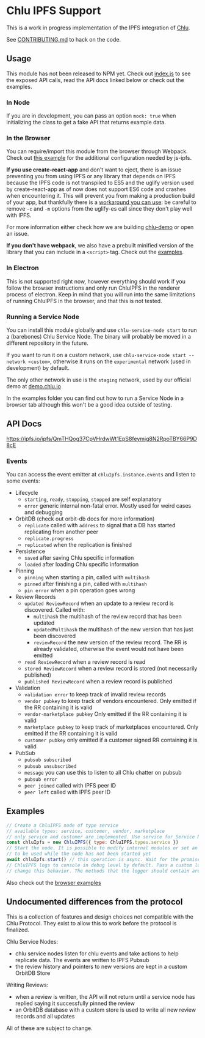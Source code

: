 # Chlu IPFS Support

This is a work in progress implementation of the IPFS integration of [Chlu](https://chlu.io).

See [CONTRIBUTING.md](https://github.com/ChluNetwork/chlu-ipfs-support/blob/master/CONTRIBUTING.md) to hack on the code.

## Usage

This module has not been released to NPM yet. Check out [index.js](https://github.com/ChluNetwork/chlu-ipfs-support/blob/master/src/index.js) to see the exposed API calls,
read the API docs linked below or check out the examples.

### In Node

If you are in development, you can pass an option `mock: true` when initializing the class to get a fake API that returns example data.

### In the Browser

You can require/import this module from the browser through Webpack. Check out [this example](https://github.com/ipfs/js-ipfs/tree/master/examples/browser-webpack) for the additional configuration needed by js-ipfs.

__If you use create-react-app__ and don't want to eject, there is an issue preventing you from using IPFS or any library that
depends on IPFS because the IPFS code is not transpiled to ES5 and the uglify version used by create-react-app as of now
does not support ES6 code and crashes when encountering it. This will prevent you from making a production build of your
app, but thankfully there is a [workaround you can use](https://github.com/facebook/create-react-app/issues/2108#issuecomment-347623672):
be careful to remove `-c` and `-m` options from the uglify-es call since they don't play well with IPFS.

For more information either check how we are building [chlu-demo](https://github.com/ChluNetwork/chlu-demo) or open an issue.

__If you don't have webpack__, we also have a prebuilt minified version of the library that you can include in a `<script>` tag.
Check out the [examples](https://github.com/ChluNetwork/chlu-ipfs-support/blob/master/examples).

### In Electron

This is not supported right now, however everything should work if you follow the browser instructions and only run ChluIPFS in the renderer process of electron.
Keep in mind that you will run into the same limitations of running ChluIPFS in the browser, and that this is not tested.

### Running a Service Node

You can install this module globally and use `chlu-service-node start` to run a (barebones) Chlu Service Node. The binary will probably be moved in a different repository in the future.

If you want to run it on a custom network, use `chlu-service-node start --network <custom>`, otherwise it runs on the `experimental` network (used in development) by default.

The only other network in use is the `staging` network, used by our official demo at [demo.chlu.io](https://demo.chlu.io)

In the examples folder you can find out how to run a Service Node in a browser tab although this won't be a good idea outside of testing.

## API Docs

https://ipfs.io/ipfs/QmTHQog37CpVHrdwWt1EpS8feymig8N2RpoTBY66P9D8cE

### Events

You can access the event emitter at `chluIpfs.instance.events` and listen to some events:

- Lifecycle
  - `starting`, `ready`, `stopping`, `stopped` are self explanatory
  - `error` generic internal non-fatal error. Mostly used for weird cases and debugging
- OrbitDB (check out orbit-db docs for more information)
  - `replicate` called with `address` to signal that a DB has started replicating from another peer
  - `replicate.progress`
  - `replicated` when the replication is finished
- Persistence
  - `saved` after saving Chlu specific information
  - `loaded` after loading Chlu specific information
- Pinning
  - `pinning` when starting a pin, called with `multihash`
  - `pinned` after finishing a pin, called with `multihash`
  - `pin error` when a pin operation goes wrong
- Review Records
  - `updated ReviewRecord` when an update to a review record is discovered.
  Called with:
    - `multihash` the multihash of the review record that has been updated
    - `updatedMultihash` the multihash of the new version that has just been discovered
    - `reviewRecord` the new version of the review record. The RR is already validated, otherwise the event
    would not have been emitted
  - `read ReviewRecord` when a review record is read
  - `stored ReviewRecord` when a review record is stored (not necessarily published)
  - `published ReviewRecord` when a review record is published
- Validation
  - `validation error` to keep track of invalid review records
  - `vendor pubkey` to keep track of vendors encountered. Only emitted if the RR containing it is valid
  - `vendor-marketplace pubkey` Only emitted if the RR containing it is valid
  - `marketplace pubkey` to keep track of marketplaces encountered. Only emitted if the RR containing it is valid
  - `customer pubkey` only emitted if a customer signed RR containing it is valid
- PubSub
  - `pubsub subscribed`
  - `pubsub unsubscribed`
  - `message` you can use this to listen to all Chlu chatter on pubsub
  - `pubsub error`
  - `peer joined` called with IPFS peer ID
  - `peer left` called with IPFS peer ID

## Examples

```javascript
// Create a ChluIPFS node of type service
// available types: service, customer, vendor, marketplace
// only service and customer are implemented. Use service for Service Nodes and customer for writing Chlu Reviews
const chluIpfs = new ChluIPFS({ type: ChluIPFS.types.service })
// Start the node. It is possible to modify internal modules or set an existing IPFS instance
// to be used while the node has not been started yet
await chluIpfs.start() // this operation is async. Wait for the promise to resolve before doing anything else
// ChluIPFS logs to console in debug level by default. Pass a custom logger object to the constructor to
// change this behavior. The methods that the logger should contain are error, warn, info and debug
```

Also check out the [browser examples](https://github.com/ChluNetwork/chlu-ipfs-support/blob/master/examples)

## Undocumented differences from the protocol

This is a collection of features and design choices not compatible with the Chlu Protocol. They exist to allow this to work before the protocol is finalized.

Chlu Service Nodes:

- chlu service nodes listen for chlu events and take actions to help replicate data. The events are written to IPFS Pubsub
- the review history and pointers to new versions are kept in a custom OrbitDB Store

Writing Reviews:

- when a review is written, the API will not return until a service node has replied saying it successfully pinned the review
- an OrbitDB database with a custom store is used to write all new review records and all updates

All of these are subject to change.
